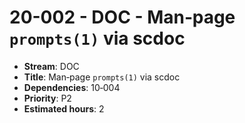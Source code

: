 
# 20-002 - DOC - Man‑page `prompts(1)` via scdoc

- **Stream**: DOC
- **Title**: Man‑page `prompts(1)` via scdoc
- **Dependencies**: 10‑004
- **Priority**: P2
- **Estimated hours**: 2


